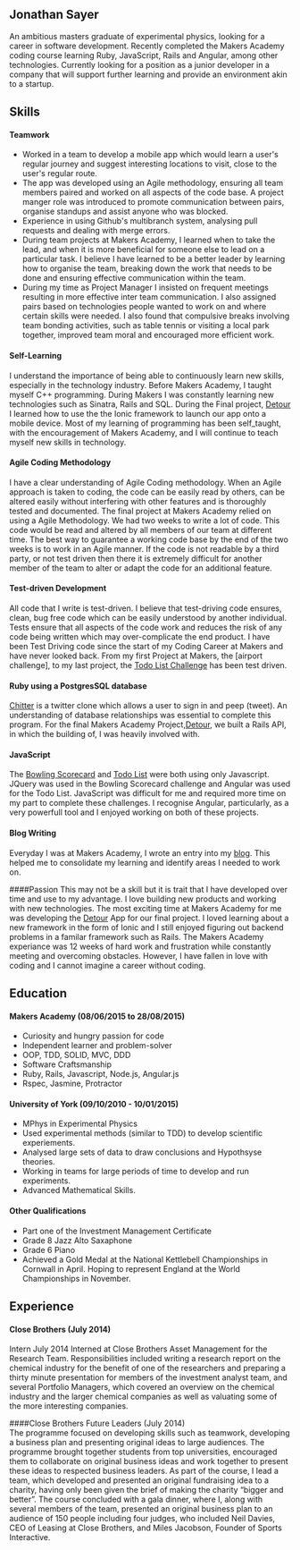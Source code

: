 ## Jonathan Sayer

An ambitious masters graduate of experimental physics, looking for a career in software development. Recently completed the Makers Academy coding course learning Ruby, JavaScript, Rails and Angular, among other technologies. Currently looking for a position as a junior developer in a company that will support further learning and provide an environment akin to a startup.

## Skills

#### Teamwork

- Worked in a team to develop a mobile app which would learn a user's regular journey and suggest interesting locations to visit, close to the user's regular route.
- The app was developed using an Agile methodology, ensuring all team members paired and worked on all aspects of the code base. A project manger role was introduced to promote communication between pairs, organise standups and assist anyone who was blocked.
- Experience in using Github's multibranch system, analysing pull requests and dealing with merge errors.
- During team projects at Makers Academy, I learned when to take the lead, and when it is more beneficial for someone else to lead on a particular task. I believe I have learned to be a better leader by learning how to organise the team, breaking down the work that needs to be done and ensuring effective communication within the team.
- During my time as Project Manager I insisted on frequent meetings resulting in more effective inter team communication. I also assigned pairs based on technologies people wanted to work on and where certain skills were needed. I also found that compulsive breaks involving team bonding activities, such as table tennis or visiting a local park together, improved team moral and encouraged more efficient work.

#### Self-Learning

I understand the importance of being able to continuously learn new skills, especially in the technology industry.  Before Makers Academy, I taught myself C++ programming. During Makers I was constantly learning new technologies such as Sinatra, Rails and SQL. During the Final project, [Detour](https://github.com/zeus-org/detour-ionic) I learned how to use the the Ionic framework to launch our app onto a mobile device. Most of my learning of programming has been self_taught, with the encouragement of Makers Academy, and I will continue to teach myself new skills in technology.

#### Agile Coding Methodology

I have a clear understanding of Agile Coding methodology. When an Agile approach is taken to coding, the code can be easily read by others, can be altered easily without interfering with other features and is thoroughly tested and documented. The final project at Makers Academy relied on using a Agile Methodology. We had two weeks to write a lot of code. This code would be read and altered by all members of our team at different time. The best way to guarantee a working code base by the end of the two weeks is to work in an Agile manner. If the code is not readable by a third party, or not test driven then there it is extremely difficult for another member of the team to alter or adapt the code for an additional feature.

#### Test-driven Development

All code that I write is test-driven. I believe that test-driving code ensures, clean, bug free code which can be easily understood by another individual. Tests ensure that all aspects of the code work and reduces the risk of any code being written which may over-complicate the end product. I have been Test Driving code since the start of my Coding Career at Makers and have never looked back. From my first Project at Makers, the [airport challenge], to my last project, the [Todo List Challenge](https://github.com/jonathansayer/todo_challenge) has been test driven.

#### Ruby using a PostgresSQL database

[Chitter](https://github.com/jonathansayer/Chitter_Redo) is a twitter clone which allows a user to sign in and peep (tweet). An understanding of database relationships was essential to complete this program. For the final Makers Academy Project,[Detour](https://github.com/zeus-org/detour-ionic), we built a Rails API, in which the building of, I was heavily involved with.  

#### JavaScript

The [Bowling Scorecard](https://github.com/jonathansayer/bowling-challenge) and [Todo List](https://github.com/jonathansayer/todo_challenge) were both using only Javascript. JQuery was used in the Bowling Scorecard challenge and Angular was used for the Todo List. JavaScript was difficult for me and required more time on my part to complete these challenges. I recognise Angular, particularly, as a very powerfull tool and I enjoyed working on both of these projects.

#### Blog Writing
Everyday I was at Makers Academy, I wrote an entry into my [blog](http://the-makers-academy-experience.ghost.io/). This helped me to consolidate my learning and identify areas I needed to work on.

####Passion
This may not be a skill but it is trait that I have developed over time and use to my advantage. I love building new products and working with new technologies. The most exciting time at Makers Academy for me was developing the [Detour](https://github.com/zeus-org/detour-ionic) App for our final project. I loved learning about a new framework in the form of Ionic and I still enjoyed figuring out backend problems in a familar framework such as Rails. The Makers Academy experiance was 12 weeks of hard work and frustration while constantly meeting and overcoming obstacles. However, I have fallen in love with coding and I cannot imagine a career without coding.  

## Education

#### Makers Academy (08/06/2015 to 28/08/2015)

- Curiosity and hungry passion for code
- Independent learner and problem-solver
- OOP, TDD, SOLID, MVC, DDD
- Software Craftsmanship
- Ruby, Rails, Javascript, Node.js, Angular.js
- Rspec, Jasmine, Protractor

#### University of York (09/10/2010 - 10/01/2015)

- MPhys in Experimental Physics
- Used experimental methods (similar to TDD) to develop scientific experiements.
- Analysed large sets of data to draw conclusions and Hypothsyse theories.
- Working in teams for large periods of time to develop and run experiments.
- Advanced Mathematical Skills.   

#### Other Qualifications

- Part one of the Investment Management Certificate
- Grade 8 Jazz Alto Saxaphone
- Grade 6 Piano
- Achieved a Gold Medal at the National Kettlebell Championships in Cornwall in April. Hoping to represent England at the World Championships in November.

## Experience

#### Close Brothers (July 2014)
Intern July 2014
Interned at Close Brothers Asset Management for the Research Team. Responsibilities included writing a research report on the chemical industry for the benefit of one of the researchers and preparing a thirty minute presentation for members of the investment analyst team, and several Portfolio Managers, which covered an overview on the chemical industry and the larger chemical companies as well as valuating some of the more interesting companies.

####Close Brothers Future Leaders (July 2014)                                               
The programme focused on developing skills such as teamwork, developing a business plan and presenting original ideas to large audiences. The programme brought together students from top universities, encouraged them to collaborate on original business ideas and work together to present these ideas to respected business leaders. As part of the course, I lead a team, which developed and presented an original fundraising idea to a charity, having only been given the brief of making the charity “bigger and better”. The course concluded with a gala dinner, where I, along with several members of the team, presented an original business plan to an audience of 150 people including four judges, who included Neil Davies, CEO of Leasing at Close Brothers, and Miles Jacobson, Founder of Sports Interactive.
